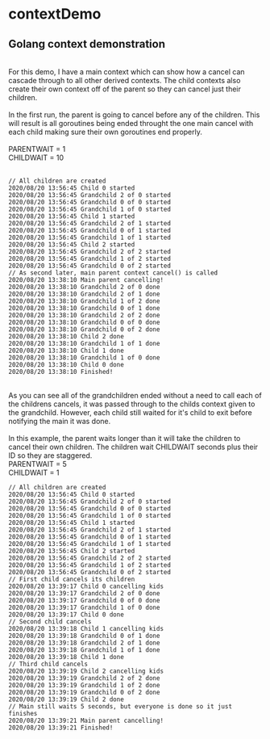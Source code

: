 # contextDemo
## Golang context demonstration
<br/>
For this demo, I have a main context which can show how a cancel can cascade through
to all other derived contexts.  The child contexts also create their own context off of the parent
so they can cancel just their children.
<br/>
<br/>
In the first run, the parent is going to cancel before any of the children.  This will result
is all goroutines being ended throught the one main cancel with each child making sure their own goroutines end properly.
<br/>
<br/>
	PARENTWAIT = 1<br/>
	CHILDWAIT  = 10
<br/>
<br/>

```
// All children are created
2020/08/20 13:56:45 Child 0 started
2020/08/20 13:56:45 Grandchild 2 of 0 started
2020/08/20 13:56:45 Grandchild 0 of 0 started
2020/08/20 13:56:45 Grandchild 1 of 0 started
2020/08/20 13:56:45 Child 1 started
2020/08/20 13:56:45 Grandchild 2 of 1 started
2020/08/20 13:56:45 Grandchild 0 of 1 started
2020/08/20 13:56:45 Grandchild 1 of 1 started
2020/08/20 13:56:45 Child 2 started
2020/08/20 13:56:45 Grandchild 2 of 2 started
2020/08/20 13:56:45 Grandchild 1 of 2 started
2020/08/20 13:56:45 Grandchild 0 of 2 started
// As second later, main parent context cancel() is called
2020/08/20 13:38:10 Main parent cancelling!
2020/08/20 13:38:10 Grandchild 2 of 0 done
2020/08/20 13:38:10 Grandchild 2 of 1 done
2020/08/20 13:38:10 Grandchild 1 of 2 done
2020/08/20 13:38:10 Grandchild 0 of 1 done
2020/08/20 13:38:10 Grandchild 2 of 2 done
2020/08/20 13:38:10 Grandchild 0 of 0 done
2020/08/20 13:38:10 Grandchild 0 of 2 done
2020/08/20 13:38:10 Child 2 done
2020/08/20 13:38:10 Grandchild 1 of 1 done
2020/08/20 13:38:10 Child 1 done
2020/08/20 13:38:10 Grandchild 1 of 0 done
2020/08/20 13:38:10 Child 0 done
2020/08/20 13:38:10 Finished!
```

<br/>
As you can see all of the grandchildren ended without a need to call each of the childrens cancels, it was passed through to the childs context given to the grandchild.  However, each child still waited for it's child to exit before notifying the main it was done.
<br/>
<br/>
In this example, the parent waits longer than it will take the children to cancel their own children.  The children wait CHILDWAIT seconds plus their ID so they are staggered.
<br/>
	PARENTWAIT = 5<br/>
	CHILDWAIT  = 1
<br/>

```
// All children are created
2020/08/20 13:56:45 Child 0 started
2020/08/20 13:56:45 Grandchild 2 of 0 started
2020/08/20 13:56:45 Grandchild 0 of 0 started
2020/08/20 13:56:45 Grandchild 1 of 0 started
2020/08/20 13:56:45 Child 1 started
2020/08/20 13:56:45 Grandchild 2 of 1 started
2020/08/20 13:56:45 Grandchild 0 of 1 started
2020/08/20 13:56:45 Grandchild 1 of 1 started
2020/08/20 13:56:45 Child 2 started
2020/08/20 13:56:45 Grandchild 2 of 2 started
2020/08/20 13:56:45 Grandchild 1 of 2 started
2020/08/20 13:56:45 Grandchild 0 of 2 started
// First child cancels its children
2020/08/20 13:39:17 Child 0 cancelling kids
2020/08/20 13:39:17 Grandchild 2 of 0 done
2020/08/20 13:39:17 Grandchild 0 of 0 done
2020/08/20 13:39:17 Grandchild 1 of 0 done
2020/08/20 13:39:17 Child 0 done
// Second child cancels
2020/08/20 13:39:18 Child 1 cancelling kids
2020/08/20 13:39:18 Grandchild 0 of 1 done
2020/08/20 13:39:18 Grandchild 2 of 1 done
2020/08/20 13:39:18 Grandchild 1 of 1 done
2020/08/20 13:39:18 Child 1 done
// Third child cancels
2020/08/20 13:39:19 Child 2 cancelling kids
2020/08/20 13:39:19 Grandchild 2 of 2 done
2020/08/20 13:39:19 Grandchild 1 of 2 done
2020/08/20 13:39:19 Grandchild 0 of 2 done
2020/08/20 13:39:19 Child 2 done
// Main still waits 5 seconds, but everyone is done so it just finishes
2020/08/20 13:39:21 Main parent cancelling!
2020/08/20 13:39:21 Finished!
```
